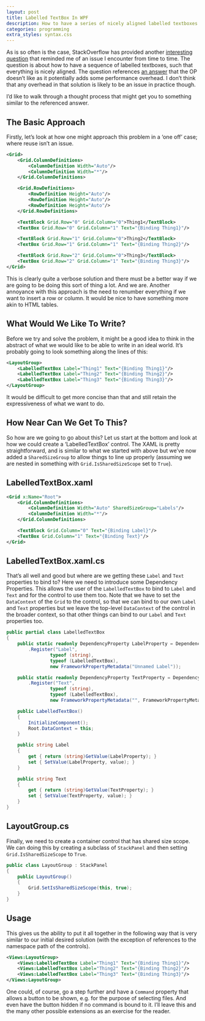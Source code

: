 ```yaml
---
layout: post
title: Labelled TextBox In WPF
description: How to have a series of nicely aligned labelled textboxes in WPF/XAML.
categories: programming
extra_styles: syntax.css
---
```

As is so often is the case, StackOverflow has provided another [interesting question](http://stackoverflow.com/q/23389148/1245027) that reminded me of an issue I encounter from time to time.  The question is about how to have a sequence of labelled textboxes, such that everything is nicely aligned.  The question references [an answer](http://stackoverflow.com/a/1015418/1245027) that the OP doesn’t like as it potentially adds some performance overhead.  I don’t think that any overhead in that solution is likely to be an issue in practice though.

I’d like to walk through a thought process that might get you to something similar to the referenced answer.

## The Basic Approach

Firstly, let’s look at how one might approach this problem in a ‘one off’ case; where reuse isn’t an issue.

```xml
<Grid>
    <Grid.ColumnDefinitions>
        <ColumnDefinition Width="Auto"/>
        <ColumnDefinition Width="*"/>
    </Grid.ColumnDefinitions>

    <Grid.RowDefinitions>
        <RowDefinition Height="Auto"/>
        <RowDefinition Height="Auto"/>
        <RowDefinition Height="Auto"/>
    </Grid.RowDefinitions>

    <TextBlock Grid.Row="0" Grid.Column="0">Thing1</TextBlock>
    <TextBox Grid.Row="0" Grid.Column="1" Text="{Binding Thing1}"/>

    <TextBlock Grid.Row="1" Grid.Column="0">Thing2</TextBlock>
    <TextBox Grid.Row="1" Grid.Column="1" Text="{Binding Thing2}"/>

    <TextBlock Grid.Row="2" Grid.Column="0">Thing3</TextBlock>
    <TextBox Grid.Row="2" Grid.Column="1" Text="{Binding Thing3}"/>
</Grid>
```

This is clearly quite a verbose solution and there must be a better way if we are going to be doing this sort of thing a lot.  And we are.  Another annoyance with this approach is the need to renumber everything if we want to insert a row or column.  It would be nice to have something more akin to HTML tables.

## What Would We Like To Write?

Before we try and solve the problem, it might be a good idea to think in the abstract of what we would like to be able to write in an ideal world.  It’s probably going to look something along the lines of this:

```xml
<LayoutGroup>
    <LabelledTextBox Label="Thing1" Text="{Binding Thing1}"/>
    <LabelledTextBox Label="Thing2" Text="{Binding Thing2}"/>
    <LabelledTextBox Label="Thing3" Text="{Binding Thing3}"/>
</LayoutGroup>
```

It would be difficult to get more concise than that and still retain the expressiveness of what we want to do.

## How Near Can We Get To This?

So how are we going to go about this?  Let us start at the bottom and look at how we could create a ‘LabelledTextBox’ control.  The XAML is pretty straightforward, and is similar to what we started with above but we’ve now added a `SharedSizeGroup` to allow things to line up properly (assuming we are nested in something with `Grid.IsSharedSizeScope` set to `True`).

## LabelledTextBox.xaml

```xml
<Grid x:Name="Root">
    <Grid.ColumnDefinitions>
        <ColumnDefinition Width="Auto" SharedSizeGroup="Labels"/>
        <ColumnDefinition Width="*"/>
    </Grid.ColumnDefinitions>

    <TextBlock Grid.Column="0" Text="{Binding Label}"/>
    <TextBox Grid.Column="1" Text="{Binding Text}"/>
</Grid>
```

## LabelledTextBox.xaml.cs

That’s all well and good but where are we getting these `Label` and `Text` properties to bind to?  Here we need to introduce some Dependency Properties.  This allows the user of the `LabelledTextBox` to bind to `Label` and `Text` and for the control to use them too.  Note that we have to set the `DataContext` of the `Grid` to the control, so that we can bind to our own `Label` and `Text` properties but we leave the top-level `DataContext` of the control in the broader context, so that other things can bind to our `Label` and `Text` properties too.

```c#
public partial class LabelledTextBox
{
    public static readonly DependencyProperty LabelProperty = DependencyProperty
        .Register("Label",
                typeof (string),
                typeof (LabelledTextBox),
                new FrameworkPropertyMetadata("Unnamed Label"));

    public static readonly DependencyProperty TextProperty = DependencyProperty
        .Register("Text",
                typeof (string),
                typeof (LabelledTextBox),
                new FrameworkPropertyMetadata("", FrameworkPropertyMetadataOptions.BindsTwoWayByDefault));

    public LabelledTextBox()
    {
        InitializeComponent();
        Root.DataContext = this;
    }

    public string Label
    {
        get { return (string)GetValue(LabelProperty); }
        set { SetValue(LabelProperty, value); }
    }

    public string Text
    {
        get { return (string)GetValue(TextProperty); }
        set { SetValue(TextProperty, value); }
    }
}
```

## LayoutGroup.cs

Finally, we need to create a container control that has shared size scope.  We can doing this by creating a subclass of `StackPanel` and then setting `Grid.IsSharedSizeScope` to `True`.

```c#
public class LayoutGroup : StackPanel
{
    public LayoutGroup()
    {
        Grid.SetIsSharedSizeScope(this, true);
    }
}
```

## Usage

This gives us the ability to put it all together in the following way that is very similar to our initial desired solution (with the exception of references to the namespace path of the controls).

```xml
<Views:LayoutGroup>
    <Views:LabelledTextBox Label="Thing1" Text="{Binding Thing1}"/>
    <Views:LabelledTextBox Label="Thing2" Text="{Binding Thing2}"/>
    <Views:LabelledTextBox Label="Thing3" Text="{Binding Thing3}"/>
</Views:LayoutGroup>
```

One could, of course, go a step further and have a `Command` property that allows a button to be shown, e.g. for the purpose of selecting files.  And even have the button hidden if no command is bound to it.  I’ll leave this and the many other possible extensions as an exercise for the reader.

